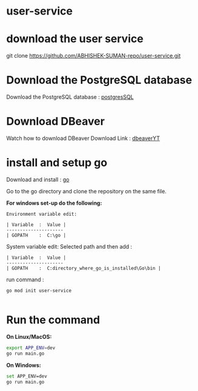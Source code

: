 # user-service

# download the user service
git clone https://github.com/ABHISHEK-SUMAN-repo/user-service.git

# Download the PostgreSQL database

Download the PostgreSQL database : [postgresSQL](https://www.postgresql.org/download/)

# Download DBeaver

Watch how to download DBeaver
Download Link : [dbeaverYT](https://youtu.be/0BOjD6H9Uos?si=2NrD1rD0z8qJlL5z/)

# install and setup go

Download and install  : [go](https://go.dev/doc/install)

Go to the go directory and clone the repository on the same file.

**For windows set-up do the following:**

```
Environment variable edit:

| Variable  :  Value |
---------------------
| GOPATH    :  C:\go |  

```
System variable edit: Selected path and then add :

```
| Variable  :  Value |
---------------------
| GOPATH    :  C:directory_where_go_is_installed\Go\bin |
```

run command : 
```
go mod init user-service
```
```
```
# Run the command

**On Linux/MacOS:**

```bash
export APP_ENV=dev
go run main.go

```
**On Windows:**

```bash
set APP_ENV=dev
go run main.go
